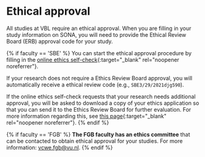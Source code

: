 
# Ethical approval

All studies at VBL require an ethical approval. When you are filling in your study information on SONA, you will need to provide the Ethical Review Board (ERB) approval code for your study.

{% if faculty == 'SBE' %}
You can start the ethical approval procedure by filling in the [online ethics self-check](https://vueconomics.eu.qualtrics.com/jfe/form/SV_1SKjMzceWRZIk9D){:target="_blank" rel="noopener noreferrer"}. 

If your research does not require a Ethics Review Board approval, you will automatically receive a ethical review code (e.g., `SBE3/29/2021djg590`).

If the online ethics self-check requests that your research needs additional approval, you will be asked to download a copy of your ethics application so that you can send it to the Ethics Review Board for further evaluation. For more information regarding this, see [this page](https://vu.nl/en/about-vu/faculties/school-of-business-and-economics/more-about/research-office){:target="_blank" rel="noopener noreferrer"}.
{% endif %}

{% if faculty == 'FGB' %}
**The FGB faculty has an ethics committee** that can be contacted to obtain ethical approval for your studies. For more information: [vcwe.fgb@vu.nl](mailto:vcwe.fgb@vu.nl).
{% endif %}

